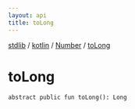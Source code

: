 ```yaml
---
layout: api
title: toLong
---
```

[stdlib](../../index.html) / [kotlin](../index.html) / [Number](index.html) / [toLong](toLong.html)

# toLong

```
abstract public fun toLong(): Long
```
